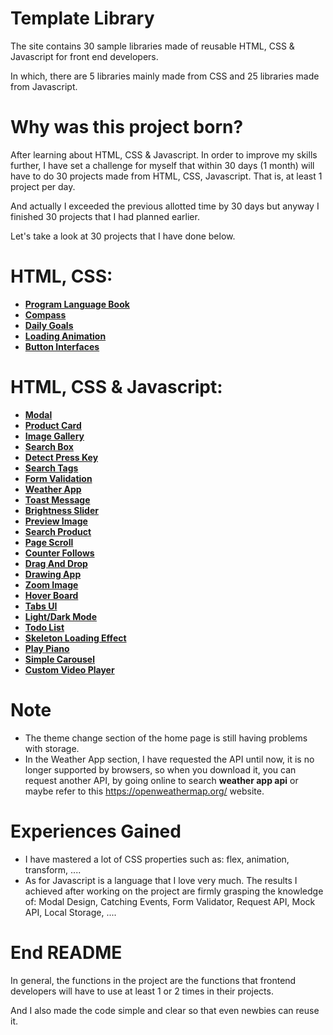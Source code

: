 # Template Library
The site contains 30 sample libraries made of reusable HTML, CSS & Javascript for front end developers.

In which, there are 5 libraries mainly made from CSS and 25 libraries made from Javascript.

# Why was this project born?
After learning about HTML, CSS & Javascript. In order to improve my skills further, I have set a challenge for myself that within 30 days (1 month) will have to do 30 projects made from HTML, CSS, Javascript. That is, at least 1 project per day.

And actually I exceeded the previous allotted time by 30 days but anyway I finished 30 projects that I had planned earlier.

Let's take a look at 30 projects that I have done below.

# HTML, CSS:
- [**Program Language Book**](https://venusakavxt.github.io/template-library/template_HTML_and_CSS/template_HTML_CSS_1/index.html)
- [**Compass**](https://venusakavxt.github.io/template-library/template_HTML_and_CSS/template_HTML_CSS_2/index.html)
- [**Daily Goals**](https://venusakavxt.github.io/template-library/template_HTML_and_CSS/template_HTML_CSS_3/index.html)
- [**Loading Animation**](https://venusakavxt.github.io/template-library/template_HTML_and_CSS/template_HTML_CSS_4/index.html)
- [**Button Interfaces**](https://venusakavxt.github.io/template-library/template_HTML_and_CSS/template_HTML_CSS_5/index.html)

# HTML, CSS & Javascript:
- [**Modal**](https://venusakavxt.github.io/template-library/template_HTML_CSS_and_Javascript/template_HTML_CSS_JS_1/index.html)
- [**Product Card**](https://venusakavxt.github.io/template-library/template_HTML_CSS_and_Javascript/template_HTML_CSS_JS_2/index.html)
- [**Image Gallery**](https://venusakavxt.github.io/template-library/template_HTML_CSS_and_Javascript/template_HTML_CSS_JS_3/index.html)
- [**Search Box**](https://venusakavxt.github.io/template-library/template_HTML_CSS_and_Javascript/template_HTML_CSS_JS_4/index.html)
- [**Detect Press Key**](https://venusakavxt.github.io/template-library/template_HTML_CSS_and_Javascript/template_HTML_CSS_JS_5/index.html)
- [**Search Tags**](https://venusakavxt.github.io/template-library/template_HTML_CSS_and_Javascript/template_HTML_CSS_JS_6/index.html)
- [**Form Validation**](https://venusakavxt.github.io/template-library/template_HTML_CSS_and_Javascript/template_HTML_CSS_JS_7/index.html)
- [**Weather App**](https://venusakavxt.github.io/template-library/template_HTML_CSS_and_Javascript/template_HTML_CSS_JS_8/index.html)
- [**Toast Message**](https://venusakavxt.github.io/template-library/template_HTML_CSS_and_Javascript/template_HTML_CSS_JS_9/index.html)
- [**Brightness Slider**](https://venusakavxt.github.io/template-library/template_HTML_CSS_and_Javascript/template_HTML_CSS_JS_10/index.html)
- [**Preview Image**](https://venusakavxt.github.io/template-library/template_HTML_CSS_and_Javascript/template_HTML_CSS_JS_11/index.html)
- [**Search Product**](https://venusakavxt.github.io/template-library/template_HTML_CSS_and_Javascript/template_HTML_CSS_JS_12/index.html)
- [**Page Scroll**](https://venusakavxt.github.io/template-library/template_HTML_CSS_and_Javascript/template_HTML_CSS_JS_13/index.html)
- [**Counter Follows**](https://venusakavxt.github.io/template-library/template_HTML_CSS_and_Javascript/template_HTML_CSS_JS_14/index.html)
- [**Drag And Drop**](https://venusakavxt.github.io/template-library/template_HTML_CSS_and_Javascript/template_HTML_CSS_JS_15/index.html)
- [**Drawing App**](https://venusakavxt.github.io/template-library/template_HTML_CSS_and_Javascript/template_HTML_CSS_JS_16/index.html)
- [**Zoom Image**](https://venusakavxt.github.io/template-library/template_HTML_CSS_and_Javascript/template_HTML_CSS_JS_17/index.html)
- [**Hover Board**](https://venusakavxt.github.io/template-library/template_HTML_CSS_and_Javascript/template_HTML_CSS_JS_18/index.html)
- [**Tabs UI**](https://venusakavxt.github.io/template-library/template_HTML_CSS_and_Javascript/template_HTML_CSS_JS_19/index.html)
- [**Light/Dark Mode**](https://venusakavxt.github.io/template-library/template_HTML_CSS_and_Javascript/template_HTML_CSS_JS_20/index.html)
- [**Todo List**](https://venusakavxt.github.io/template-library/template_HTML_CSS_and_Javascript/template_HTML_CSS_JS_21/index.html)
- [**Skeleton Loading Effect**](https://venusakavxt.github.io/template-library/template_HTML_CSS_and_Javascript/template_HTML_CSS_JS_22/index.html)
- [**Play Piano**](https://venusakavxt.github.io/template-library/template_HTML_CSS_and_Javascript/template_HTML_CSS_JS_23/index.html)
- [**Simple Carousel**](https://venusakavxt.github.io/template-library/template_HTML_CSS_and_Javascript/template_HTML_CSS_JS_24/index.html)
- [**Custom Video Player**](https://venusakavxt.github.io/template-library/template_HTML_CSS_and_Javascript/template_HTML_CSS_JS_25/index.html)

# Note
- The theme change section of the home page is still having problems with storage.
- In the Weather App section, I have requested the API until now, it is no longer supported by browsers, so when you download it, you can request another API, by going online to search **weather app api** or maybe refer to this https://openweathermap.org/ website.

# Experiences Gained
- I have mastered a lot of CSS properties such as: flex, animation, transform, ....
- As for Javascript is a language that I love very much. The results I achieved after working on the project are firmly grasping the knowledge of: Modal Design, Catching Events, Form Validator, Request API, Mock API, Local Storage, ....

# End README
In general, the functions in the project are the functions that frontend developers will have to use at least 1 or 2 times in their projects.

And I also made the code simple and clear so that even newbies can reuse it.

